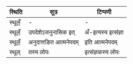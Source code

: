 | स्थिति | सूत्र | टिप्पणी |
| ----- | ------- | ------ |
| स्थूलँ॒ | - | - |
| स्थूलँ॒ | उपदेशेऽजनुनासिक इत् | अँ-इत्यस्य इत्संज्ञा |
| स्थूलँ॒ | अनुदात्तङित आत्मनेपदम् | इति आत्मनेपदम् |
| स्थूल् | तस्य लोपः | इत्संज्ञकस्य लोपः |
